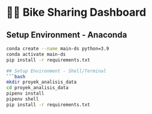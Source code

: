 # 🚴‍♂️ Bike Sharing Dashboard

## Setup Environment - Anaconda
```bash
conda create --name main-ds python=3.9
conda activate main-ds
pip install -r requirements.txt

## Setup Environment - Shell/Terminal
```bash
mkdir proyek_analisis_data
cd proyek_analisis_data
pipenv install
pipenv shell
pip install -r requirements.txt
